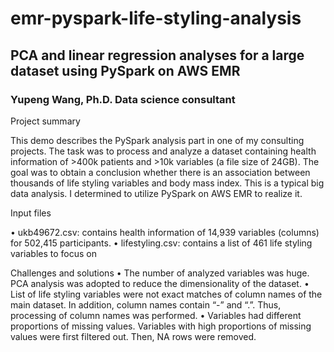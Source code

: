 # emr-pyspark-life-styling-analysis

<h2>PCA and linear regression analyses for a large dataset using PySpark on AWS EMR</h2>

<h3>Yupeng Wang, Ph.D.
Data science consultant</h3>

Project summary

This demo describes the PySpark analysis part in one of my consulting projects. The task was to process and analyze a dataset containing health information of >400k patients and >10k variables (a file size of 24GB). The goal was to obtain a conclusion whether there is an association between thousands of life styling variables and body mass index. This is a typical big data analysis. I determined to utilize PySpark on AWS EMR to realize it.

Input files

•	ukb49672.csv: contains health information of 14,939 variables (columns) for 502,415 participants. 
•	lifestyling.csv: contains a list of 461 life styling variables to focus on

Challenges and solutions
•	The number of analyzed variables was huge. PCA analysis was adopted to reduce the dimensionality of the dataset.
•	List of life styling variables were not exact matches of column names of the main dataset. In addition, column names contain “-” and “.”. Thus, processing of column names was performed.
•	Variables had different proportions of missing values. Variables with high proportions of missing values were first filtered out. Then, NA rows were removed.
